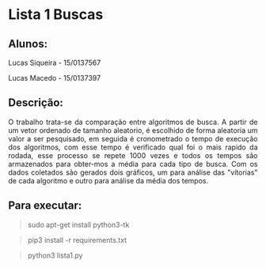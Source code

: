 # Lista 1 Buscas
## Alunos:
Lucas Siqueira - 15/0137567

Lucas Macedo - 15/0137397

## Descrição:
<p align="justify">O trabalho trata-se da comparação entre algoritmos de busca.
A partir de um vetor ordenado de tamanho aleatorio, é escolhido de forma aleatoria um valor a ser pesquisado, 
em seguida é cronometrado o tempo de execução dos algoritmos, 
com esse tempo é verificado qual foi o mais rapido da rodada, 
esse processo se repete 1000 vezes e todos os tempos são armazenados para obter-mos a média para cada tipo de busca. 
Com os dados coletados são gerados dois gráficos, um para análise das "vítorias" de cada algoritmo
e outro para análise da média dos tempos.</p>

## Para executar:
> sudo apt-get install python3-tk

> pip3 install -r requirements.txt

> python3 lista1.py
